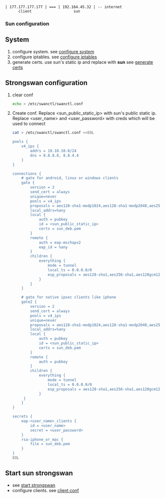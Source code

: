 ```text

| 177.177.177.177 | === | 192.164.45.32 | -- internet
      client                   sun          
```

### Sun configuration

## System
1. configure system. see [configure system](configure_system.md)
2. configure iptables. see [configure iptables](configure_ip_tables.md)
3. generate certs. use sun's static ip and replace <name> with **sun** see [generate certs](generate_certs.md)


## Strongswan configuration

1. clear conf 
   ```bash
   echo > /etc/swanctl/swanctl.conf
   ```

2. Create conf. 
   Replace <sun_public_static_ip> with sun's public static ip.
   Replace  <user_name> and <user_password> with creds which will be used to connect
   ```bash
   cat > /etc/swanctl/swanctl.conf <<EOL

   pools {
       v4_ips {
           addrs = 10.10.10.0/24
           dns = 8.8.8.8, 8.8.4.4
       }
   }

   connections {
       # gate for android, linux or windows clients
       gate {
           version = 2
           send_cert = always
           unique=never
           pools = v4_ips
           proposals = aes128-sha1-modp1024,aes128-sha1-modp2048,aes256-sha1-modp1024,aes128-sha256-ecp256,aes256-sha384-ecp384,aes256-sha256-modp2048,aes128gcm16-sha2_256-prfsha256-ecp256
           local_addrs=%any
           local {
               auth = pubkey
               id = <sun_public_static_ip>
               certs = sun_deb.pem
           }
           remote {
               auth = eap-mschapv2
               eap_id = %any
           }
           children {
               everything {
                   mode = tunnel
                   local_ts = 0.0.0.0/0
                   esp_proposals = aes128-sha1,aes256-sha1,aes128gcm128-ecp256,aes256gcm128-ecp384
               }
           }
       }

       # gate for native ipsec clients like iphone
       gate2 {
           version = 2
           send_cert = always
           pools = v4_ips
           unique=never
           proposals = aes128-sha1-modp1024,aes128-sha1-modp2048,aes256-sha1-modp1024,aes128-sha256-ecp256,aes256-sha384-ecp384,aes256-sha256-modp2048,aes128gcm16-sha2_256-prfsha256-ecp256
           local_addrs=%any
           local {
               auth = pubkey
               id = <sun_public_static_ip>
               certs = sun_deb.pem
           }
           remote {
               auth = pubkey
           }
           children {
               everything {
                   mode = tunnel
                   local_ts = 0.0.0.0/0
                   esp_proposals = aes128-sha1,aes256-sha1,aes128gcm128-ecp256,aes256gcm128-ecp384,aes256-sha256,aes256-sha256-modp2048-modpnone,aes128gcm16-sha2_256-ecp256
               }
        }
       }
   }
   
   secrets {
       eap-<user_name>_clients {
           id = <user_name>
           secret = <user_password>
       }
       rsa-iphone_or_mac {
           file = sun_deb.pem
       }
   }
   EOL
   ```

## Start sun strongswan
- see [start strongswan](start_strongswan.md)
- configure clients. see [client conf](client_conf.md)